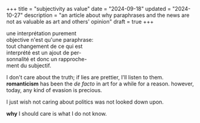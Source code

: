 +++
title = "subjectivity as value"
date = "2024-09-18"
updated = "2024-10-27"
description = "an article about why paraphrases and the news are not as valuable as art and others' opinion"
draft = true
+++

une interprétation purement  
objective n'est qu'une paraphrase:   
tout changement de ce qui est   
interprété est un ajout de per-  
sonnalité et donc un rapproche-  
ment du subjectif.

I don't care about the truth; if lies are prettier, I'll listen to them. \
**romanticism** has been the *de facto* in art for a while for a reason. however, today, any kind of evasion is precious.

I just wish not caring about politics was not looked down upon.

**why** I should care is what I do not know.
